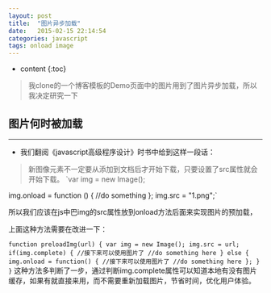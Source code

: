 ```yaml
---
layout: post
title:  "图片异步加载"
date:   2015-02-15 22:14:54
categories: javascript
tags: onload image
---
```


* content
{:toc}

> 我clone的一个博客模板的Demo页面中的图片用到了图片异步加载，所以我决定研究一下



## 图片何时被加载
---

+ 我们翻阅《javascript高级程序设计》时书中给到这样一段话：
> 新图像元素不一定要从添加到文档后才开始下载，只要设置了src属性就会开始下载。
`var img = new Image();

img.onload = function () {
   //do something
};
img.src = "1.png";`

所以我们应该在js中巴img的src属性放到onload方法后面来实现图片的预加载，

上面这种方法需要在改进一下：

`function preloadImg(url) {
    var img = new Image();
    img.src = url;
    if(img.complete) {
        //接下来可以使用图片了
        //do something here
    }
    else {
        img.onload = function() {
            //接下来可以使用图片了
            //do something here
        };
    }
}`
这种方法多判断了一步，通过判断img.complete属性可以知道本地有没有图片缓存，如果有就直接来用，而不需要重新加载图片，节省时间，优化用户体验。
